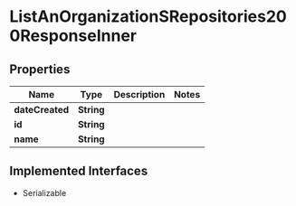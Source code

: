 

# ListAnOrganizationSRepositories200ResponseInner


## Properties

| Name | Type | Description | Notes |
|------------ | ------------- | ------------- | -------------|
|**dateCreated** | **String** |  |  |
|**id** | **String** |  |  |
|**name** | **String** |  |  |


## Implemented Interfaces

* Serializable


